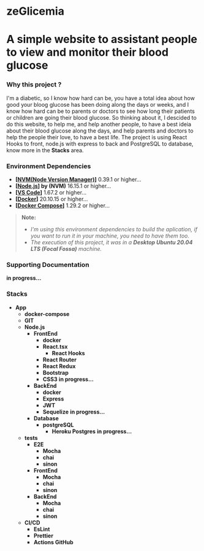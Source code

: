 # zeGlicemia

# A simple website to assistant people to view and monitor their blood glucose

### Why this project ?

I'm a diabetic, so I know how hard can be, you have a total idea about how good your bloog glucose has been doing along the days or weeks, and I know how hard can be to parents or doctors to see how long their patients or children are going their blood glucose. So thinking about it, I descided to do this website, to help me, and help another people, to have a best ideia about their blood glucose along the days, and help parents and doctors to help the people their love, to have a best life. The project is using React Hooks to front, node.js with express to back and PostgreSQL to database, know more in the **Stacks** area.


### Environment Dependencies

- **[[NVM(Node Version Manager)](https://github.com/nvm-sh/nvm)]** 0.39.1 or higher...
- **[[Node.js](https://nodejs.org/en/download/)] by (NVM)** 16.15.1 or higher...
- **[[VS Code](https://code.visualstudio.com/download)]** 1.67.2 or higher...
- **[[Docker](https://docs.docker.com/engine/docker-overview/)]** 20.10.15 or higher...
- **[[Docker Compose](https://docs.docker.com/compose/)]** 1.29.2 or higher...

> **Note:**
>
> - _I'm using this environment dependencies to build the aplication, if you want to run it in your machine, you need to have them too._
> - _The execution of this project, it was in a **Desktop Ubuntu 20.04 LTS (Focal Fossa)** machine._

### Supporting Documentation

**in progress...**

### Stacks

- **App**
  - **docker-compose**
  - **GIT**
  - **Node.js**
    - **FrontEnd**
      - **docker**
      - **React.tsx**
        - **React Hooks**
      - **React Router**
      - **React Redux**
      - **Bootstrap**
      - **CSS3**
      **in progress...**
    - **BackEnd**
      - **docker**
      - **Express**
      - **JWT**
      - **Sequelize**
      **in progress...**
    - **Database**
      - **postgreSQL**
        - **Heroku Postgres**
      **in progress...**
  - **tests**
    - **E2E**
      - **Mocha**
      - **chai**
      - **sinon**
    - **FrontEnd**
      - **Mocha**
      - **chai**
      - **sinon**
    - **BackEnd**
      - **Mocha**
      - **chai**
      - **sinon**
  - **CI/CD**
    - **EsLint**
    - **Prettier**
    - **Actions GitHub**
